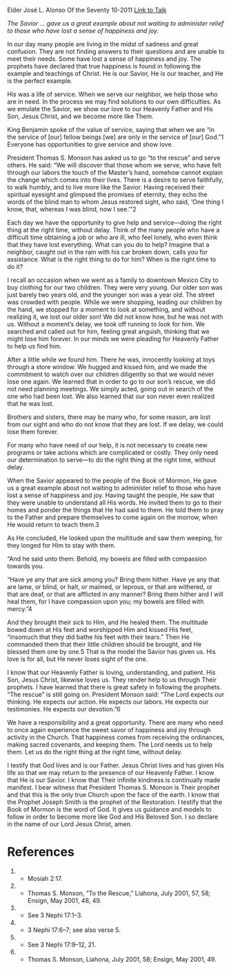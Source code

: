 Elder José L. Alonso
Of the Seventy
10-2011
[Link to Talk](https://www.churchofjesuschrist.org/study/general-conference/2011/10/doing-the-right-thing-at-the-right-time-without-delay?lang=eng)

_The Savior … gave us a great example about not waiting to administer relief to those who have lost a sense of happiness and joy._

In our day many people are living in the midst of sadness and great confusion. They are not finding answers to their questions and are unable to meet their needs. Some have lost a sense of happiness and joy. The prophets have declared that true happiness is found in following the example and teachings of Christ. He is our Savior, He is our teacher, and He is the perfect example.

His was a life of service. When we serve our neighbor, we help those who are in need. In the process we may find solutions to our own difficulties. As we emulate the Savior, we show our love to our Heavenly Father and His Son, Jesus Christ, and we become more like Them.

King Benjamin spoke of the value of service, saying that when we are “in the service of [our] fellow beings [we] are only in the service of [our] God.”1 Everyone has opportunities to give service and show love.

President Thomas S. Monson has asked us to go “to the rescue” and serve others. He said: “We will discover that those whom we serve, who have felt through our labors the touch of the Master’s hand, somehow cannot explain the change which comes into their lives. There is a desire to serve faithfully, to walk humbly, and to live more like the Savior. Having received their spiritual eyesight and glimpsed the promises of eternity, they echo the words of the blind man to whom Jesus restored sight, who said, ‘One thing I know, that, whereas I was blind, now I see.’”2

Each day we have the opportunity to give help and service—doing the right thing at the right time, without delay. Think of the many people who have a difficult time obtaining a job or who are ill, who feel lonely, who even think that they have lost everything. What can you do to help? Imagine that a neighbor, caught out in the rain with his car broken down, calls you for assistance. What is the right thing to do for him? When is the right time to do it?

I recall an occasion when we went as a family to downtown Mexico City to buy clothing for our two children. They were very young. Our older son was just barely two years old, and the younger son was a year old. The street was crowded with people. While we were shopping, leading our children by the hand, we stopped for a moment to look at something, and without realizing it, we lost our older son! We did not know how, but he was not with us. Without a moment’s delay, we took off running to look for him. We searched and called out for him, feeling great anguish, thinking that we might lose him forever. In our minds we were pleading for Heavenly Father to help us find him.

After a little while we found him. There he was, innocently looking at toys through a store window. We hugged and kissed him, and we made the commitment to watch over our children diligently so that we would never lose one again. We learned that in order to go to our son’s rescue, we did not need planning meetings. We simply acted, going out in search of the one who had been lost. We also learned that our son never even realized that he was lost.

Brothers and sisters, there may be many who, for some reason, are lost from our sight and who do not know that they are lost. If we delay, we could lose them forever.

For many who have need of our help, it is not necessary to create new programs or take actions which are complicated or costly. They only need our determination to serve—to do the right thing at the right time, without delay.

When the Savior appeared to the people of the Book of Mormon, He gave us a great example about not waiting to administer relief to those who have lost a sense of happiness and joy. Having taught the people, He saw that they were unable to understand all His words. He invited them to go to their homes and ponder the things that He had said to them. He told them to pray to the Father and prepare themselves to come again on the morrow, when He would return to teach them.3

As He concluded, He looked upon the multitude and saw them weeping, for they longed for Him to stay with them.

“And he said unto them: Behold, my bowels are filled with compassion towards you.

“Have ye any that are sick among you? Bring them hither. Have ye any that are lame, or blind, or halt, or maimed, or leprous, or that are withered, or that are deaf, or that are afflicted in any manner? Bring them hither and I will heal them, for I have compassion upon you; my bowels are filled with mercy.”4

And they brought their sick to Him, and He healed them. The multitude bowed down at His feet and worshipped Him and kissed His feet, “insomuch that they did bathe his feet with their tears.” Then He commanded them that their little children should be brought, and He blessed them one by one.5 That is the model the Savior has given us. His love is for all, but He never loses sight of the one.

I know that our Heavenly Father is loving, understanding, and patient. His Son, Jesus Christ, likewise loves us. They render help to us through Their prophets. I have learned that there is great safety in following the prophets. “The rescue” is still going on. President Monson said: “The Lord expects our thinking. He expects our action. He expects our labors. He expects our testimonies. He expects our devotion.”6

We have a responsibility and a great opportunity. There are many who need to once again experience the sweet savor of happiness and joy through activity in the Church. That happiness comes from receiving the ordinances, making sacred covenants, and keeping them. The Lord needs us to help them. Let us do the right thing at the right time, without delay.

I testify that God lives and is our Father. Jesus Christ lives and has given His life so that we may return to the presence of our Heavenly Father. I know that He is our Savior. I know that Their infinite kindness is continually made manifest. I bear witness that President Thomas S. Monson is Their prophet and that this is the only true Church upon the face of the earth. I know that the Prophet Joseph Smith is the prophet of the Restoration. I testify that the Book of Mormon is the word of God. It gives us guidance and models to follow in order to become more like God and His Beloved Son. I so declare in the name of our Lord Jesus Christ, amen.

# References
1. - Mosiah 2:17.
2. - Thomas S. Monson, “To the Rescue,” Liahona, July 2001, 57, 58; Ensign, May 2001, 48, 49.
3. - See 3 Nephi 17:1–3.
4. - 3 Nephi 17:6–7; see also verse 5.
5. - See 3 Nephi 17:9–12, 21.
6. - Thomas S. Monson, Liahona, July 2001, 58; Ensign, May 2001, 49.